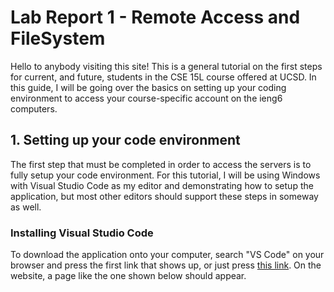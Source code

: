 # Lab Report 1 - Remote Access and FileSystem 
Hello to anybody visiting this site! This is a general tutorial on the first steps for current, and future, students in the CSE 15L course offered at UCSD. In this
guide, I will be going over the basics on setting up your coding environment to access your course-specific account on the ieng6 computers.  

## 1. Setting up your code environment
The first step that must be completed in order to access the servers is to fully setup your code environment. For this tutorial, I will be using Windows with
Visual Studio Code as my editor and demonstrating how to setup the application, but most other editors should support these steps in someway as well.  

### Installing Visual Studio Code
To download the application onto your computer, search "VS Code" on your browser and press the first link that shows up, or just press 
[this link](https://code.visualstudio.com/). On the website, a page like the one shown below should appear.
